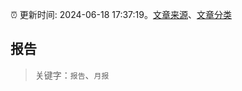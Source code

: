 :alarm_clock: 更新时间: 2024-06-18 17:37:19。[文章来源](/README.md)、[文章分类](/TAGS.md)

## 报告


> 关键字：`报告`、`月报`



